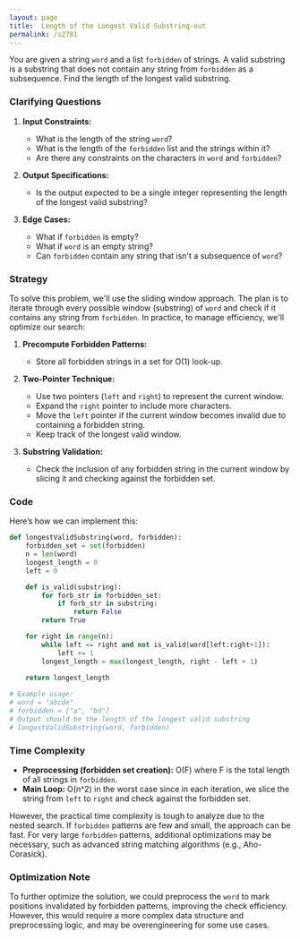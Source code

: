 ```yaml
---
layout: page
title:  Length of the Longest Valid Substring-out
permalink: /s2781
---
```


You are given a string `word` and a list `forbidden` of strings. A valid substring is a substring that does not contain any string from `forbidden` as a subsequence. Find the length of the longest valid substring.

### Clarifying Questions

1. **Input Constraints:**
    - What is the length of the string `word`?
    - What is the length of the `forbidden` list and the strings within it?
    - Are there any constraints on the characters in `word` and `forbidden`?

2. **Output Specifications:**
    - Is the output expected to be a single integer representing the length of the longest valid substring?

3. **Edge Cases:**
    - What if `forbidden` is empty?
    - What if `word` is an empty string?
    - Can `forbidden` contain any string that isn't a subsequence of `word`?

### Strategy

To solve this problem, we'll use the sliding window approach. The plan is to iterate through every possible window (substring) of `word` and check if it contains any string from `forbidden`. In practice, to manage efficiency, we'll optimize our search:

1. **Precompute Forbidden Patterns:**
   - Store all forbidden strings in a set for O(1) look-up.
   
2. **Two-Pointer Technique:**
   - Use two pointers (`left` and `right`) to represent the current window.
   - Expand the `right` pointer to include more characters.
   - Move the `left` pointer if the current window becomes invalid due to containing a forbidden string.
   - Keep track of the longest valid window.

3. **Substring Validation:**
   - Check the inclusion of any forbidden string in the current window by slicing it and checking against the forbidden set.

### Code

Here’s how we can implement this:

```python
def longestValidSubstring(word, forbidden):
    forbidden_set = set(forbidden)
    n = len(word)
    longest_length = 0
    left = 0

    def is_valid(substring):
        for forb_str in forbidden_set:
            if forb_str in substring:
                return False
        return True

    for right in range(n):
        while left <= right and not is_valid(word[left:right+1]):
            left += 1
        longest_length = max(longest_length, right - left + 1)
    
    return longest_length

# Example usage:
# word = "abcde"
# forbidden = ["a", "bd"]
# Output should be the length of the longest valid substring
# longestValidSubstring(word, forbidden)
```

### Time Complexity

- **Preprocessing (forbidden set creation):** O(F) where F is the total length of all strings in `forbidden`.
- **Main Loop:** O(n^2) in the worst case since in each iteration, we slice the string from `left` to `right` and check against the forbidden set.

However, the practical time complexity is tough to analyze due to the nested search. If `forbidden` patterns are few and small, the approach can be fast. For very large `forbidden` patterns, additional optimizations may be necessary, such as advanced string matching algorithms (e.g., Aho-Corasick).

### Optimization Note

To further optimize the solution, we could preprocess the `word` to mark positions invalidated by forbidden patterns, improving the check efficiency. However, this would require a more complex data structure and preprocessing logic, and may be overengineering for some use cases.